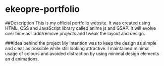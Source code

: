 # ekeopre-portfolio
##Description
This is my official portfolio website. It was created using HTML, CSS and JavaScript library called anime js and GSAP. It will evolve over time as I add/remove projects and tweak the layout and design.

###Idea behind the project
My intention was to keep the design as simple and clear as possible while still looking attractive. I maintained minimal usage of colours and avoided distraction by using minimal design elements an d animations.
